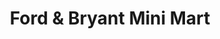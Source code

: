 ---
title: "Ford & Bryant Mini Mart"
url: /liverpool/ford-and-bryant-mini-mart/
shop: convenience
---